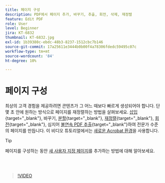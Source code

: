 ```yaml
---
title: 페이지 구성
description: PDF에서 페이지 추가, 바꾸기, 추출, 회전, 삭제, 재정렬
feature: Edit PDF
role: User
level: Beginner
jira: KT-6832
thumbnail: KT-6832.jpg
exl-id: 1b39380c-ebdc-48b3-8237-1512cbc7b146
source-git-commit: 17a25611e3444b0b00f4a78306fdedc59495c07c
workflow-type: tm+mt
source-wordcount: '84'
ht-degree: 10%

---
```


# 페이지 구성

최상의 고객 경험을 제공하려면 콘텐츠가 그 어느 때보다 빠르게 생성되어야 합니다. 단 몇 초 안에 원하는 방식으로 페이지를 재정렬하는 방법을 살펴보세요. [삽입](https://www.adobe.com/kr/acrobat/online/add-pages-to-pdf.html){target="_blank"}, 바꾸기, [분할](https://www.adobe.com/kr/acrobat/online/split-pdf.html){target="_blank"}, [재정렬](https://www.adobe.com/kr/acrobat/online/rearrange-pdf.html){target="_blank"}, [회전](https://www.adobe.com/kr/acrobat/online/rotate-pdf.html){target="_blank"}, 심지어 [불연속 PDF 추출](https://www.adobe.com/kr/acrobat/online/extract-pdf-pages.html){target="_blank"}하여 전문가 수준의 페이지를 만듭니다. 이 비디오 튜토리얼에서는 [새로운 Acrobat 환경](new-workspace.md)을 사용합니다.

>[!TIP]
>
>페이지를 구성하는 동안 [새 사용자 지정 페이지](add-custom-page.md)를 추가하는 방법에 대해 알아보세요.

<br> 

>[!VIDEO](https://video.tv.adobe.com/v/3409022?quality=12&learn=on&hidetitle=true)